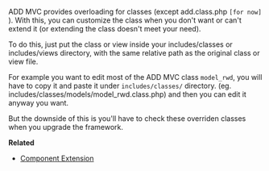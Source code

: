 ADD MVC provides overloading for classes (except add.class.php `[for now]` ). With this, you can customize the class when you don't want or can't extend it (or extending the class doesn't meet your need).

To do this, just put the class or view inside your includes/classes or includes/views directory, with the same relative path as the original class or view file.

For example you want to edit most of the ADD MVC class `model_rwd`, you will have to copy it and paste it under `includes/classes/` directory. (eg. includes/classes/models/model\_rwd.class.php) and then you can edit it anyway you want.

But the downside of this is you'll have to check these overriden classes when you upgrade the framework.



**Related**
  * [Component Extension](componentExtension.md)